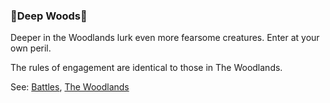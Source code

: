 ### 🌲Deep Woods🌲
Deeper in the Woodlands lurk even more fearsome creatures. Enter at your own peril.

The rules of engagement are identical to those in The Woodlands.

See: [Battles](/docs/battles.md), [The Woodlands](/docs/locations/woodlands)


